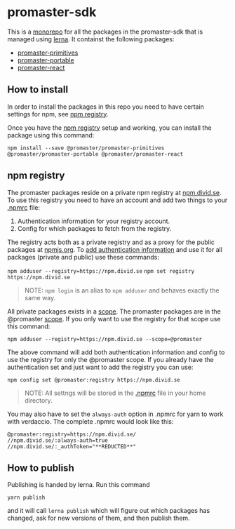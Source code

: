 # promaster-sdk

This is a [monorepo](https://medium.com/@maoberlehner/monorepos-in-the-wild-33c6eb246cb9) for all the packages in the promaster-sdk that is managed using [lerna](https://lernajs.io/). It containst the following packages:

* [promaster-primitives](packages/promaster-primitives/README.md)
* [promaster-portable](packages/promaster-portable/README.md)
* [promaster-react](packages/promaster-react/README.md)

## How to install

In order to install the packages in this repo you need to have certain settings for npm, see [npm registry](#npm-registry).

Once you have the [npm registry](#npm-registry) setup and working, you can install the package using this command:

`npm install --save @promaster/promaster-primitives @promaster/promaster-portable @promaster/promaster-react`

## npm registry

The promaster packages reside on a private npm registry at [npm.divid.se](https://npm.divid.se). To use this registry you need to have an account and add two things to your [.npmrc](https://docs.npmjs.com/files/npmrc) file:

1. Authentication information for your registry account.
2. Config for which packages to fetch from the registry.

The registry acts both as a private registry and as a proxy for the public packages at [npmjs.org](http://npmjs.org). To [add authentication information](https://docs.npmjs.com/cli/adduser) and use it for all packages (private and public) use these commands:

`npm adduser --registry=https://npm.divid.se`
`npm set registry https://npm.divid.se`

> NOTE: `npm login` is an alias to `npm adduser` and behaves exactly the same way.

All private packages exists in a [scope](https://docs.npmjs.com/misc/scope). The promaster packages are in the @promaster [scope](https://docs.npmjs.com/getting-started/scoped-packages). If you only want to use the registry for that scope use this command:

`npm adduser --registry=https://npm.divid.se --scope=@promaster`

The above command will add both authentication information and config to use the registry for only the @promaster scope. If you already have the authentication set and just want to add the registry you can use:

`npm config set @promaster:registry https://npm.divid.se`

> NOTE: All settngs will be stored in the [.npmrc](https://docs.npmjs.com/files/npmrc) file in your home directory.

You may also have to set the `always-auth` option in .npmrc for yarn to work with verdaccio. The complete .npmrc would look like this:

```
@promaster:registry=https://npm.divid.se/
//npm.divid.se/:always-auth=true
//npm.divid.se/:_authToken="**REDUCTED**"
```

## How to publish

Publishing is handed by lerna. Run this command

```
yarn publish
```

and it will call `lerna publish` which will figure out which packages has changed, ask for new versions of them, and then publish them.
